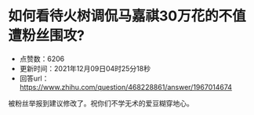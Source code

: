 # 如何看待火树调侃马嘉祺30万花的不值遭粉丝围攻?
- 点赞数：6206
- 更新时间：2021年12月09日04时25分18秒
- 回答url：https://www.zhihu.com/question/468228861/answer/1967014674
<body>
 <p data-pid="u-HCU1EX">被粉丝举报到建议修改了。祝你们不学无术的爱豆糊穿地心。</p>
</body>